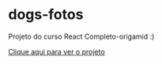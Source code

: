 # dogs-fotos

Projeto do curso React Completo-origamid :) 

[Clique aqui para ver o projeto](https://dogs-fotos.netlify.app/)
